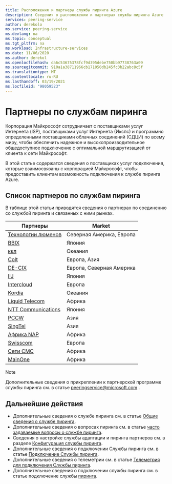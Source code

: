 ```yaml
---
title: Расположения и партнеры службы пиринга Azure
description: Сведения о расположении и партнерах службы пиринга Azure
services: peering-service
author: derekolo
ms.service: peering-service
ms.devlang: na
ms.topic: conceptual
ms.tgt_pltfrm: na
ms.workload: Infrastructure-services
ms.date: 11/06/2020
ms.author: derekol
ms.openlocfilehash: da6c53675378fcf9d395debe750bb97738763a09
ms.sourcegitcommit: 910a1a38711966cb171050db245fc3b22abc8c5f
ms.translationtype: MT
ms.contentlocale: ru-RU
ms.lasthandoff: 03/19/2021
ms.locfileid: "98059523"
---
```

# <a name="peering-service-partners"></a>Партнеры по службам пиринга

Корпорация Майкрософт сотрудничает с поставщиками услуг Интернета (ISP), поставщиками услуг Интернета (Икспс) и программно определенными поставщиками облачных соединений (СДЦИ) по всему миру, чтобы обеспечить надежное и высокопроизводительное общедоступное подключение с оптимальной маршрутизацией от клиента к сети Майкрософт.

В этой статье содержатся сведения о поставщиках услуг подключения, которые взаимосвязаны с корпорацией Майкрософт, чтобы предоставить клиентам возможность подключения к службе пиринга Azure.


## <a name="peering-service-partners-list"></a>Список партнеров по службам пиринга

В таблице этой статьи приводятся сведения о партнерах по соединению со службой пиринга и связанных с ними рынках.

| **Партнеры** | **Market**|
|-----------|---------|
| [Технологии люменов](https://www.ctl.io/microsoft-azure-peering-services/) |Северная Америка, Европа|
| [BBIX](https://www.bbix.net/en/service/) |Япония |
| [ккл](https://concepts.co.nz/news/general-news/) |Океания |
| [Colt](https://www.colt.net/why-colt/strategic-alliances/microsoft-partnership/)|Европа, Азия|
| [DE-CIX](https://www.de-cix.net/microsoft)|Европа, Северная Америка |
| [IIJ](https://www.iij.ad.jp/en/) | Япония |
| [Intercloud](https://intercloud.com/microsoft-saas-applications/)|Европа  |
| [Kordia](https://www.kordia.co.nz/cloudconnect) |Океания  |
| [Liquid Telecom](https://liquidcloud.africa/keep-expanding-365-direct/) | Африка  |
| [NTT Communications](https://www.ntt.com/en/services/network/software-defined-network.html) | Япония |
| [PCCW](https://www.pccwglobal.com/en/enterprise/products/network/ep-global-internet-access) |Азия |
| [SingTel](https://www.singtel.com/business/campaign/singnet-cloud-connect-microsoft-direct) |Азия |
| [Африка NAP](https://www.napafrica.net/technical/microsoft-azure-peering-service/) |Африка|
| [Swisscom](https://www.swisscom.ch/en/business/enterprise/offer/wireline/ip-plus.html) |Европа|
| [Сети CMC](https://www.cmcnetworks.net/products/microsoft-azure-peering-services.html) |Африка|
| [MainOne](https://www.mainone.net/connectivity-services/microsoft-azure-peering-service/) |Африка|

> [!NOTE]
>Дополнительные сведения о прикреплении к партнерской программе службы пиринга см. в статье peeringservice@microsoft.com .
>

## <a name="next-steps"></a>Дальнейшие действия

- Дополнительные сведения о службе пиринга см. в статье [Общие сведения о службе пиринга](about.md).
- Дополнительные сведения о вопросах пиринга см. в статье [часто задаваемые вопросы о службе пиринга](faq.md).
- Сведения о настройке службы адаптации и пиринга партнеров см. в разделе [Конфигурация службы пиринга](connection.md).
- Дополнительные сведения о подключении Службы пиринга см. в статье [Подключение Службы пиринга](connection.md).
- Дополнительные сведения о телеметрии см. в статье [Телеметрия для подключения Службы пиринга](connection-telemetry.md).
- Дополнительные сведения о подключении службы пиринга см. в статье подключение службы [пиринга](onboarding-model.md).
